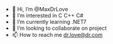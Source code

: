 - 👋 Hi, I’m @MaxDrLove
- 👀 I’m interested in C C++ C#
- 🌱 I’m currently learning .NET7
- 💞️ I’m looking to collaborate on project
- 📫 How to reach me dr.love@dr.com

<!---
MaxDrLove/MaxDrLove is a ✨ special ✨ repository because its `README.md` (this file) appears on your GitHub profile.
You can click the Preview link to take a look at your changes.
--->
